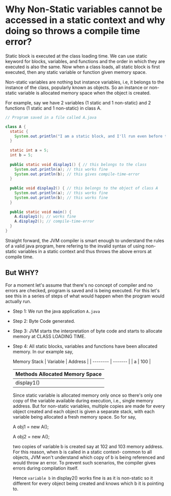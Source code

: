 # Why Non-Static variables cannot be accessed in a static context and why doing so throws a compile time error?
Static block is executed at the class loading time. We can use static keyword for blocks, variables, and functions and the order in which they are executed is also the same. Now when a class loads, all static block is first executed, then any static variable or function given memory space.

Non-static variables are nothing but instance variables, i.e, it belongs to the instance of the class, popularly known as objects. So an instance or non-static variable is allocated memory space when the object is created.

For example, say we have 2 variables (1 static and 1 non-static) and 2 functions (1 static and 1 non-static) in class A.
```java
// Program saved in a file called A.java

class A {
  static {
    System.out.println("I am a static block, and I'll run even before the main function runs");
  }
  
  static int a = 5;
  int b = 5;
  
  public static void display1() { // this belongs to the class
    System.out.println(a); // this works fine
    System.out.println(b); // this gives compile-time-error
  }
  
  public void display2() { // this belongs to the object of class A
    System.out.println(a); // this works fine
    System.out.println(b); // this works fine
  }
  
  public static void main() {
    A.display1(); // works fine
    A.display2(); // compile-time-error
  }
}
```
Straight forward, the JVM compiler is smart enough to understand the rules of a valid java program, here refering to the invalid syntax of using non-static variables in a static context and thus throws the above errors at compile time.
## But WHY?
For a moment let's assume that there's no concept of compiler and no errors are checked, program is saved and is being executed.
For this let's see this in a series of steps of what would happen when the program would actually run.
- Step 1: We run the java application `A.java`
- Step 2: Byte Code generated.
- Step 3: JVM starts the interpretation of byte code and starts to allocate memory at CLASS LOADING TIME.
- Step 4: All static blocks, variables and functions have been allocated memory.
  In our example say,

  Memory Stack
  | Variable | Address |
  | -------- | ------- |
  | a | 100 |

  | Methods Allocated Memory Space |
  | -------- |
  | display1() |

  Since static variable is allocated memory only once so there's only one copy of the variable available during execution, i.e., single memory address.
  But for non-static variables, multiple copies are made for every object created and each object is given a separate stack, with each variable being allocated a fresh memory space.
  So for say,

  A obj1 = new A();
  
  A obj2 = new A();

   two copies of variable b is created say at 102 and 103 memory address. For this reason, when b is called in a static context- common to all objects, JVM won't understand which copy of b is being referenced and would throw an error.
  To prevent such scenarios, the compiler gives errors during compilation itself.

  Hence `variable b` in display2() works fine is as it is non-static so it different for every object being created and knows which b it is pointing to.
